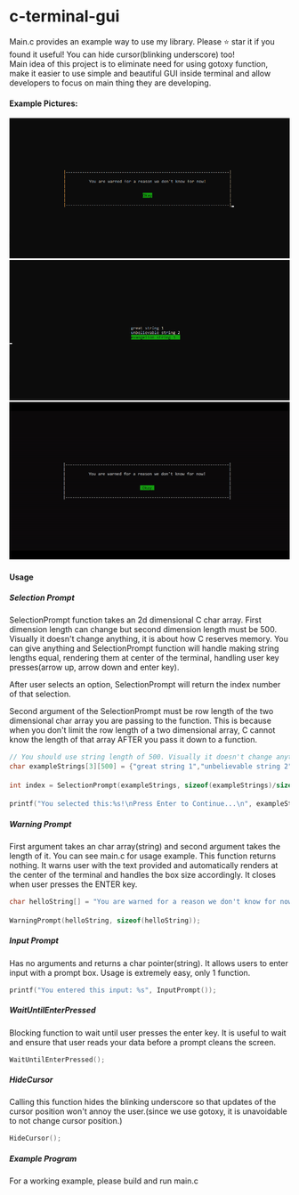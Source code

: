 # c-terminal-gui
Main.c provides an example way to use my library. Please ⭐ star it if you found it useful! You can hide cursor(blinking underscore) too!<br>
Main idea of this project is to eliminate need for using gotoxy function, make it easier to use simple and beautiful GUI inside terminal and allow developers to focus on main thing they are developing.
#### Example Pictures:
![warning-prompt](./warning-prompt-example.png)
![selection-prompt](./selection-prompt-example.png)
![usage-gif-and-input-prompt](./input-prompt-example.gif)

#### Usage

##### Selection Prompt

SelectionPrompt function takes an 2d dimensional C char array. First dimension length can change but second dimension length must be 500. Visually it doesn't change anything, it is about how C reserves memory. You can give anything and SelectionPrompt function will handle making string lengths equal, rendering them at center of the terminal, handling user key presses(arrow up, arrow down and enter key).

After user selects an option, SelectionPrompt will return the index number of that selection.

Second argument of the SelectionPrompt must be row length of the two dimensional char array you are passing to the function. This is because when you don't limit the row length of a two dimensional array, C cannot know the length of that array AFTER you pass it down to a function.

```C
// You should use string length of 500. Visually it doesn't change anything.
char exampleStrings[3][500] = {"great string 1","unbelievable string 2","evangelion string 3"};

int index = SelectionPrompt(exampleStrings, sizeof(exampleStrings)/sizeof(exampleStrings[0]));

printf("You selected this:%s!\nPress Enter to Continue...\n", exampleStrings[index]);
```

##### Warning Prompt

First argument takes an char array(string) and second argument takes the length of it. You can see main.c for usage example. This function returns nothing. It warns user with the text provided and automatically renders at the center of the terminal and handles the box size accordingly. It closes when user presses the ENTER key.

```C
char helloString[] = "You are warned for a reason we don't know for now!";

WarningPrompt(helloString, sizeof(helloString));
```

##### Input Prompt

Has no arguments and returns a char pointer(string). It allows users to enter input with a prompt box. Usage is extremely easy, only 1 function.

```C
printf("You entered this input: %s", InputPrompt());
```

##### WaitUntilEnterPressed

Blocking function to wait until user presses the enter key. It is useful to wait and ensure that user reads your data before a prompt cleans the screen.

```C
WaitUntilEnterPressed();
```

##### HideCursor

Calling this function hides the blinking underscore so that updates of the cursor position won't annoy the user.(since we use gotoxy, it is unavoidable to not change cursor position.)

```C
HideCursor();
```

##### Example Program

For a working example, please build and run main.c